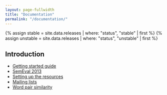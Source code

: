 ```yaml
---
layout: page-fullwidth
title: "Documentation"
permalink: "/documentation/"
---
```


{% assign stable = site.data.releases | where: "status", "stable" | first %}
{% assign unstable = site.data.releases | where: "status", "unstable" | first %}

## Introduction

* [Getting started guide](/dkpro-similarity/gettingstarted)
* [SemEval 2013](/dkpro-similarity/semeval2013)
* [Setting up the resources](/dkpro-similarity/settinguptheresources)
* [Mailing lists](/dkpro-similarity/mailinglists)
* [Word pair similarity](/dkpro-similarity/wordpairsimilarity)
